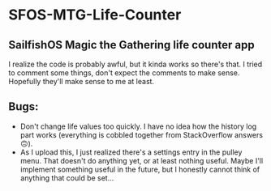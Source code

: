 # SFOS-MTG-Life-Counter
## SailfishOS Magic the Gathering life counter app

I realize the code is probably awful, but it kinda works so there's that. 
I tried to comment some things, don't expect the comments to make sense. Hopefully they'll make sense to me at least.


## Bugs:
 - Don't change life values too quickly. I have no idea how the history log part works (everything is cobbled together from StackOverflow answers 🙃). 
  - As I upload this, I just realized there's a settings entry in the pulley menu. That doesn't do anything yet, or at least nothing useful. Maybe I'll implement something useful in the future, but I honestly cannot think of anything that could be set...
